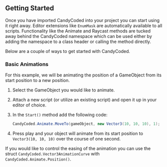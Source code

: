 ## Getting Started

Once you have imported CandyCoded into your project you can start using it right away. Editor extensions like `EnumMask` are automatically available to all scripts. Functionality like the Animate and Raycast methods are tucked away behind the CandyCoded namespace which can be used either by adding the namespace to a class header or calling the method directly.

Below are a couple of ways to get started with CandyCoded.

### Basic Animations

For this example, we will be animating the position of a GameObject from its start position to a new position.

1. Select the GameObject you would like to animate.
1. Attach a new script (or utilize an existing script) and open it up in your editor of choice.
1. In the `Start()` method add the following code:

    ```csharp
    CandyCoded.Animate.MoveTo(gameObject, new Vector3(10, 10, 10), 1);
    ```

1. Press play and your object will animate from its start position to `Vector3(10, 10, 10)` over the course of one second.

If you would like to control the easing of the animation you can use the struct `CandyCoded.Vector3AnimationCurve` with `CandyCoded.Animate.Position()`.
